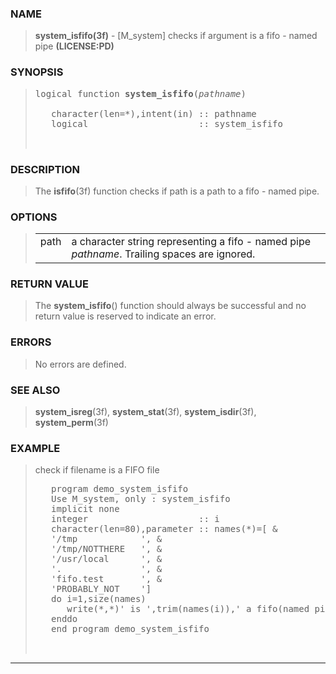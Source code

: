 <?
<body>
<!DOCTYPE html PUBLIC "-//W3C//DTD XHTML 1.0 Transitional//EN"
    "http://www.w3.org/TR/xhtml1/DTD/xhtml1-transitional.dtd">

<html xmlns="http://www.w3.org/1999/xhtml">
<head>
  <meta name="generator" content="HTML Tidy for Cygwin (vers 25 March 2009), see www.w3.org" />

  <title></title>
</head>

<body>
  <div id="Container">
    <div id="Content">
      <div class="c97"></div><a name="0"></a>

      <h3><a name="0">NAME</a></h3>

      <blockquote>
        <b>system_isfifo(3f)</b> - [M_system] checks if argument is a fifo - named pipe <b>(LICENSE:PD)</b>
      </blockquote><a name="contents" id="contents"></a>

      <h3><a name="8">SYNOPSIS</a></h3>

      <blockquote>
        <pre>
logical function <b>system_isfifo</b>(<i>pathname</i>)
<br />   character(len=*),intent(in) :: pathname
   logical                     :: system_isfifo
<br />
</pre>
      </blockquote><a name="2"></a>

      <h3><a name="2">DESCRIPTION</a></h3>

      <blockquote>
        The <b>isfifo</b>(3f) function checks if path is a path to a fifo - named pipe.
      </blockquote><a name="3"></a>

      <h3><a name="3">OPTIONS</a></h3>

      <blockquote>
        <table cellpadding="3">
          <tr valign="top">
            <td class="c98" width="6%" nowrap="nowrap">path</td>

            <td valign="bottom">a character string representing a fifo - named pipe <i>pathname</i>. Trailing spaces are ignored.</td>
          </tr>
        </table>
      </blockquote><a name="4"></a>

      <h3><a name="4">RETURN VALUE</a></h3>

      <blockquote>
        The <b>system_isfifo</b>() function should always be successful and no return value is reserved to indicate an error.
      </blockquote><a name="5"></a>

      <h3><a name="5">ERRORS</a></h3>

      <blockquote>
        No errors are defined.
      </blockquote><a name="6"></a>

      <h3><a name="6">SEE ALSO</a></h3>

      <blockquote>
        <b>system_isreg</b>(3f), <b>system_stat</b>(3f), <b>system_isdir</b>(3f), <b>system_perm</b>(3f)
      </blockquote><a name="7"></a>

      <h3><a name="7">EXAMPLE</a></h3>

      <blockquote>
        check if filename is a FIFO file
        <pre>
   program demo_system_isfifo
   Use M_system, only : system_isfifo
   implicit none
   integer                     :: i
   character(len=80),parameter :: names(*)=[ &amp;
   '/tmp            ', &amp;
   '/tmp/NOTTHERE   ', &amp;
   '/usr/local      ', &amp;
   '.               ', &amp;
   'fifo.test       ', &amp;
   'PROBABLY_NOT    ']
   do i=1,size(names)
      write(*,*)' is ',trim(names(i)),' a fifo(named pipe)? ', system_isfifo(names(i))
   enddo
   end program demo_system_isfifo
<br />
</pre>
      </blockquote>
      <hr />
    </div>
  </div>
</body>
</html>
